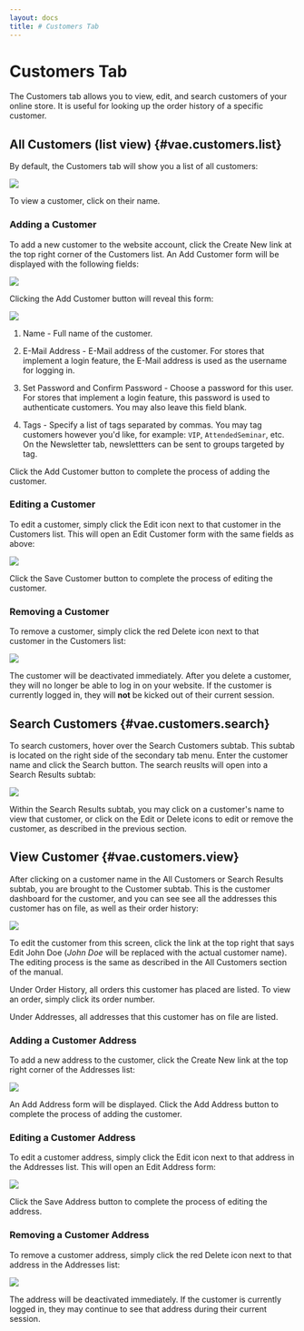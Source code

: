```yaml
---
layout: docs
title: # Customers Tab
---
```


# Customers Tab

The Customers tab allows you to view, edit, and search customers of your
online store. It is useful for looking up the order history of a
specific customer.

## All Customers (list view) {#vae.customers.list}

By default, the Customers tab will show you a list of all customers:

![](assets/images/screenshots/content_management/customer_list_view.png)

To view a customer, click on their name.

### Adding a Customer

To add a new customer to the website account, click the Create New link
at the top right corner of the Customers list. An Add Customer form will
be displayed with the following fields:

![](assets/images/screenshots/content_management/customer_list_view_create_new_button.png)

Clicking the Add Customer button will reveal this form:

![](assets/images/screenshots/content_management/add_customer_form.png)

1.  Name - Full name of the customer.

2.  E-Mail Address - E-Mail address of the customer. For stores that
    implement a login feature, the E-Mail address is used as the
    username for logging in.

3.  Set Password and Confirm Password - Choose a password for this user.
    For stores that implement a login feature, this password is used to
    authenticate customers. You may also leave this field blank.

4.  Tags - Specify a list of tags separated by commas. You may tag
    customers however you'd like, for example: `VIP`,
    `AttendedSeminar`, etc. On the Newsletter tab, newslettters can be
    sent to groups targeted by tag.

Click the Add Customer button to complete the process of adding the
customer.

### Editing a Customer

To edit a customer, simply click the Edit icon next to that customer in
the Customers list. This will open an Edit Customer form with the same
fields as above:

![](assets/images/screenshots/content_management/customer_edit_form.png)

Click the Save Customer button to complete the process of editing the
customer.

### Removing a Customer

To remove a customer, simply click the red Delete icon next to that
customer in the Customers list:

![](assets/images/screenshots/content_management/customers_delete_button.png)

The customer will be deactivated immediately. After you delete a
customer, they will no longer be able to log in on your website. If the
customer is currently logged in, they will **not** be kicked out of
their current session.

## Search Customers {#vae.customers.search}

To search customers, hover over the Search Customers subtab. This subtab
is located on the right side of the secondary tab menu. Enter the
customer name and click the Search button. The search reuslts will open
into a Search Results subtab:

![](assets/images/screenshots/content_management/customers_search.png)

Within the Search Results subtab, you may click on a customer's name to
view that customer, or click on the Edit or Delete icons to edit or
remove the customer, as described in the previous section.

## View Customer {#vae.customers.view}

After clicking on a customer name in the All Customers or Search Results
subtab, you are brought to the Customer subtab. This is the customer
dashboard for the customer, and you can see see all the addresses this
customer has on file, as well as their order history:

![](assets/images/screenshots/content_management/customer_info_view.png)

To edit the customer from this screen, click the link at the top right
that says Edit John Doe (*John Doe* will be replaced with the actual
customer name). The editing process is the same as described in the All
Customers section of the manual.

Under Order History, all orders this customer has placed are listed. To
view an order, simply click its order number.

Under Addresses, all addresses that this customer has on file are
listed.

### Adding a Customer Address

To add a new address to the customer, click the Create New link at the
top right corner of the Addresses list:

![](assets/images/screenshots/content_management/customer_info_create_new_address_button.png)

An Add Address form will be displayed. Click the Add Address button to
complete the process of adding the customer.

### Editing a Customer Address

To edit a customer address, simply click the Edit icon next to that
address in the Addresses list. This will open an Edit Address form:

![](assets/images/screenshots/content_management/customer_address_edit.png)

Click the Save Address button to complete the process of editing the
address.

### Removing a Customer Address

To remove a customer address, simply click the red Delete icon next to
that address in the Addresses list:

![](assets/images/screenshots/content_management/customer_remove_address_button.png)

The address will be deactivated immediately. If the customer is
currently logged in, they may continue to see that address during their
current session.
